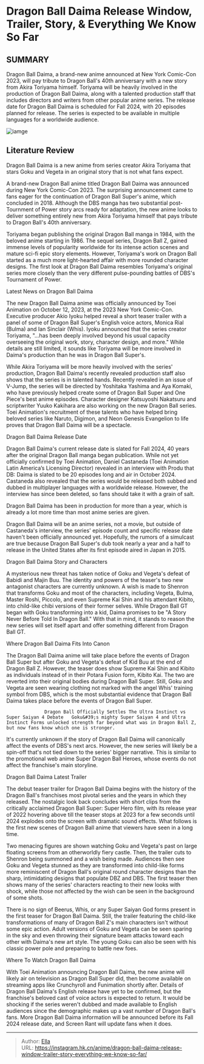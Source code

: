 # Dragon Ball Daima Release Window, Trailer, Story, &amp; Everything We Know So Far


## SUMMARY 



  Dragon Ball Daima, a brand-new anime announced at New York Comic-Con 2023, will pay tribute to Dragon Ball&#39;s 40th anniversary with a new story from Akira Toriyama himself.   Toriyama will be heavily involved in the production of Dragon Ball Daima, along with a talented production staff that includes directors and writers from other popular anime series.   The release date for Dragon Ball Daima is scheduled for Fall 2024, with 20 episodes planned for release. The series is expected to be available in multiple languages for a worldwide audience.  

![iamge](https://static1.srcdn.com/wordpress/wp-content/uploads/2023/10/dragon-ball-daima-korin-feature.jpg)

## Literature Review

Dragon Ball Daima is a new anime from series creator Akira Toriyama that stars Goku and Vegeta in an original story that is not what fans expect.




A brand-new Dragon Ball anime titled Dragon Ball Daima was announced during New York Comic-Con 2023. The surprising announcement came to fans eager for the continuation of Dragon Ball Super&#39;s anime, which concluded in 2018. Although the DBS manga has two substantial post-Tournment of Power story arcs ready for adaptation, the new anime looks to deliver something entirely new from Akira Toriyama himself that pays tribute to Dragon Ball&#39;s 40th anniversary.




Toriyama began publishing the original Dragon Ball manga in 1984, with the beloved anime starting in 1986. The sequel series, Dragon Ball Z, gained immense levels of popularity worldwide for its intense action scenes and mature sci-fi epic story elements. However, Toriyama&#39;s work on Dragon Ball started as a much more light-hearted affair with more rounded character designs. The first look at Dragon Ball Daima resembles Toriyama&#39;s original series more closely than the very different pulse-pounding battles of DBS&#39;s Tournament of Power.


 Latest News on Dragon Ball Daima 
          

The new Dragon Ball Daima anime was officially announced by Toei Animation on October 12, 2023, at the 2023 New York Comic-Con. Executive producer Akio Iyoku helped reveal a short teaser trailer with a panel of some of Dragon Ball Super&#39;s English voice actors, Monica Rial (Bulma) and Ian Sinclair (Whis). Iyoku announced that the series creator Toriyama, &#34;...has been deeply involved beyond his usual capacity overseeing the original work, story, character design, and more.&#34; While details are still limited, it sounds like Toriyama will be more involved in Daima&#39;s production than he was in Dragon Ball Super&#39;s.




While Akira Toriyama will be more heavily involved with the series&#39; production, Dragon Ball Daima&#39;s recently revealed production staff also shows that the series is in talented hands. Recently revealed in an issue of V-Jump, the series will be directed by Yoshitaka Yashima and Aya Komaki, who have previously helped create some of Dragon Ball Super and One Piece&#39;s best anime episodes. Character designer Katsuyoshi Nakatsuru and scriptwriter Yuuko Kakihara are also working on the new Dragon Ball series. Toei Animation&#39;s recruitment of these talents who have helped bring beloved series like Naruto, Digimon, and Neon Genesis Evangelion to life proves that Dragon Ball Daima will be a spectacle.



 Dragon Ball Daima Release Date 
          

Dragon Ball Daima&#39;s current release date is slated for Fall 2024, 40 years after the original Dragon Ball manga began publication. While not yet officially confirmed by Toei Animation, Daniel Castaneda (Toei Animation Latin America’s Licensing Director) revealed in an interview with Produ that DB: Daima is slated to be 20 episodes long and air in October 2024. Castaneda also revealed that the series would be released both subbed and dubbed in multiplayer languages with a worldwide release. However, the interview has since been deleted, so fans should take it with a grain of salt.






Dragon Ball Daima has been in production for more than a year, which is already a lot more time than most anime series are given.




Dragon Ball Daima will be an anime series, not a movie, but outside of Castaneda&#39;s interview, the series&#39; episode count and specific release date haven&#39;t been officially announced yet. Hopefully, the rumors of a simulcast are true because Dragon Ball Super&#39;s dub took nearly a year and a half to release in the United States after its first episode aired in Japan in 2015.



 Dragon Ball Daima Story and Characters 
          

A mysterious new threat has taken notice of Goku and Vegeta&#39;s defeat of Babidi and Majin Buu. The identity and powers of the teaser&#39;s two new antagonist characters are currently unknown. A wish is made to Shenron that transforms Goku and most of the characters, including Vegeta, Bulma, Master Roshi, Piccolo, and even Supreme Kai Shin and his attendant Kibito, into child-like chibi versions of their former selves. While Dragon Ball GT began with Goku transforming into a kid, Daima promises to be &#34;A Story Never Before Told In Dragon Ball.&#34; With that in mind, it stands to reason the new series will set itself apart and offer something different from Dragon Ball GT.






 Where Dragon Ball Daima Fits Into Canon 
          

The Dragon Ball Daima anime will take place before the events of Dragon Ball Super but after Goku and Vegeta&#39;s defeat of Kid Buu at the end of Dragon Ball Z. However, the teaser does show Supreme Kai Shin and Kibito as individuals instead of in their Potara Fusion form, Kibito Kai. The two are reverted into their original bodies during Dragon Ball Super. Still, Goku and Vegeta are seen wearing clothing not marked with the angel Whis&#39; training symbol from DBS, which is the most substantial evidence that Dragon Ball Daima takes place before the events of Dragon Ball Super.

                  Dragon Ball Officially Settles The Ultra Instinct vs Super Saiyan 4 Debate   Goku&#39;s mighty Super Saiyan 4 and Ultra Instinct Forms unlocked strength far beyond what was in Dragon Ball Z, but now fans know which one is stronger.   




It&#39;s currently unknown if the story of Dragon Ball Daima will canonically affect the events of DBS&#39;s next arcs. However, the new series will likely be a spin-off that&#39;s not tied down to the series&#39; bigger narrative. This is similar to the promotional web anime Super Dragon Ball Heroes, whose events do not affect the franchise&#39;s main storyline.



 Dragon Ball Daima Latest Trailer 

 

The debut teaser trailer for Dragon Ball Daima begins with the history of the Dragon Ball&#39;s franchises most pivotal series and the years in which they released. The nostalgic look back concludes with short clips from the critically acclaimed Dragon Ball Super: Super Hero film, with its release year of 2022 hovering above till the teaser stops at 2023 for a few seconds until 2024 explodes onto the screen with dramatic sound effects. What follows is the first new scenes of Dragon Ball anime that viewers have seen in a long time.




          

Two menacing figures are shown watching Goku and Vegeta&#39;s past on large floating screens from an otherworldly fiery castle. Then, the trailer cuts to Shenron being summoned and a wish being made. Audiences then see Goku and Vegeta stunned as they are transformed into child-like forms more reminiscent of Dragon Ball&#39;s original round character designs than the sharp, intimidating designs that populate DBZ and DBS. The first teaser then shows many of the series&#39; characters reacting to their new looks with shock, while those not affected by the wish can be seen in the background of some shots.

          




There is no sign of Beerus, Whis, or any Super Saiyan God forms present in the first teaser for Dragon Ball Daima. Still, the trailer featuring the child-like transformations of many of Dragon Ball Z&#39;s main characters isn&#39;t without some epic action. Adult versions of Goku and Vegeta can be seen sparing in the sky and even throwing their signature beam attacks toward each other with Daima&#39;s new art style. The young Goku can also be seen with his classic power pole and preparing to battle new foes.



 Where To Watch Dragon Ball Daima 
          

With Toei Animation announcing Dragon Ball Daima, the new anime will likely air on television as Dragon Ball Super did, then become available on streaming apps like Crunchyroll and Funimation shortly after. Details of Dragon Ball Daima&#39;s English release have yet to be confirmed, but the franchise&#39;s beloved cast of voice actors is expected to return. It would be shocking if the series weren&#39;t dubbed and made available to English audiences since the demographic makes up a vast number of Dragon Ball&#39;s fans. More Dragon Ball Daima information will be announced before its Fall 2024 release date, and Screen Rant will update fans when it does.






---

> Author: [Ella](https://instagram.hk.cn/)  
> URL: https://instagram.hk.cn/anime/dragon-ball-daima-release-window-trailer-story-everything-we-know-so-far/  

